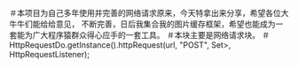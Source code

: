 ＃本项目为自己多年使用并完善的网络请求原来，今天特拿出来分享，希望各位大牛牛们能给给意见， 不断完善，日后我集合我的图片缓存框架，希望也能成为一套能为广大程序猿群众得心应手的一套工具。 ＃本块主要是网络请求块。 ＃HttpRequestDo.getInstance().httpRequest(url, "POST", Set>, HttpRequestListener);

